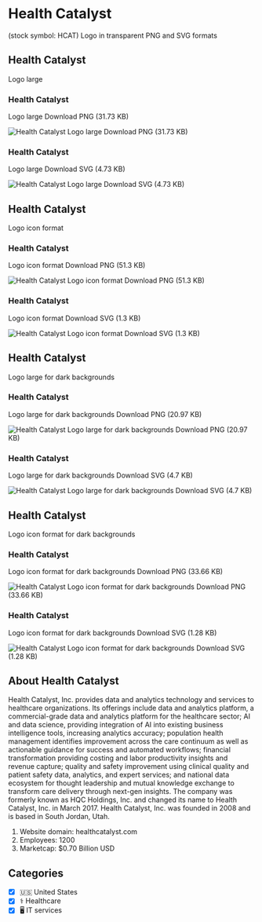 # Health Catalyst
 (stock symbol: HCAT) Logo in transparent PNG and SVG formats

## Health Catalyst
 Logo large

### Health Catalyst
 Logo large Download PNG (31.73 KB)

![Health Catalyst
 Logo large Download PNG (31.73 KB)](/img/orig/HCAT_BIG-99c11c37.png)

### Health Catalyst
 Logo large Download SVG (4.73 KB)

![Health Catalyst
 Logo large Download SVG (4.73 KB)](/img/orig/HCAT_BIG-13045fe9.svg)

## Health Catalyst
 Logo icon format

### Health Catalyst
 Logo icon format Download PNG (51.3 KB)

![Health Catalyst
 Logo icon format Download PNG (51.3 KB)](/img/orig/HCAT-aaeaba78.png)

### Health Catalyst
 Logo icon format Download SVG (1.3 KB)

![Health Catalyst
 Logo icon format Download SVG (1.3 KB)](/img/orig/HCAT-182d8c47.svg)

## Health Catalyst
 Logo large for dark backgrounds

### Health Catalyst
 Logo large for dark backgrounds Download PNG (20.97 KB)

![Health Catalyst
 Logo large for dark backgrounds Download PNG (20.97 KB)](/img/orig/HCAT_BIG.D-5166744b.png)

### Health Catalyst
 Logo large for dark backgrounds Download SVG (4.7 KB)

![Health Catalyst
 Logo large for dark backgrounds Download SVG (4.7 KB)](/img/orig/HCAT_BIG.D-decf2216.svg)

## Health Catalyst
 Logo icon format for dark backgrounds

### Health Catalyst
 Logo icon format for dark backgrounds Download PNG (33.66 KB)

![Health Catalyst
 Logo icon format for dark backgrounds Download PNG (33.66 KB)](/img/orig/HCAT.D-7fa010d0.png)

### Health Catalyst
 Logo icon format for dark backgrounds Download SVG (1.28 KB)

![Health Catalyst
 Logo icon format for dark backgrounds Download SVG (1.28 KB)](/img/orig/HCAT.D-a3a28d65.svg)

## About Health Catalyst


Health Catalyst, Inc. provides data and analytics technology and services to healthcare organizations. Its offerings include data and analytics platform, a commercial-grade data and analytics platform for the healthcare sector; AI and data science, providing integration of AI into existing business intelligence tools, increasing analytics accuracy; population health management identifies improvement across the care continuum as well as actionable guidance for success and automated workflows; financial transformation providing costing and labor productivity insights and revenue capture; quality and safety improvement using clinical quality and patient safety data, analytics, and expert services; and national data ecosystem for thought leadership and mutual knowledge exchange to transform care delivery through next-gen insights. The company was formerly known as HQC Holdings, Inc. and changed its name to Health Catalyst, Inc. in March 2017. Health Catalyst, Inc. was founded in 2008 and is based in South Jordan, Utah.

1. Website domain: healthcatalyst.com
2. Employees: 1200
3. Marketcap: $0.70 Billion USD


## Categories
- [x] 🇺🇸 United States
- [x] ⚕️ Healthcare
- [x] 🖥️ IT services
